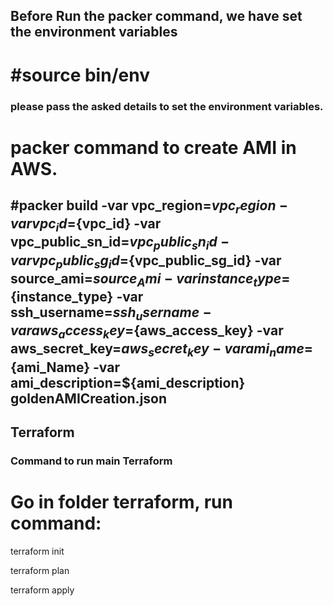 ## Before Run the packer command, we have set the environment variables
# #source bin/env
### please pass the asked details to set the environment variables.
# packer command to create AMI in AWS.
## #packer build -var vpc_region=${vpc_region} -var vpc_id=${vpc_id} -var vpc_public_sn_id=${vpc_public_sn_id} -var vpc_public_sg_id=${vpc_public_sg_id} -var source_ami=${source_Ami} -var instance_type=${instance_type} -var ssh_username=${ssh_username} -var aws_access_key=${aws_access_key} -var aws_secret_key=${aws_secret_key} -var ami_name=${ami_Name} -var ami_description=${ami_description} goldenAMICreation.json

## Terraform
### Command to run main Terraform
# Go in folder terraform, run command:
 terraform init
 
 terraform plan
 
 terraform apply
